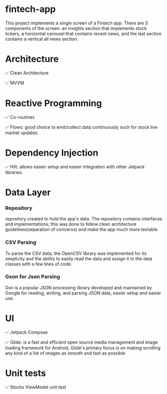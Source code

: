 # fintech-app

This project implements a single screen of a Fintech app. There are 3 components of the screen: an insights section that implements stock tickers, a horizontal carousel that contains recent news, and the last section contains a vertical all news section.

# Architecture

<p> ✅ Clean Architecture </p>
<p> ✅ MVVM </p>

# Reactive Programming

<p> ✅ Co-routines </p>
<p> ✅ Flows: good choice to emit/collect data continuously such for stock live market updates. </p>

# Dependency Injection

<p> ✅ Hilt: allows easier setup and easier integration with other Jetpack libraries. </p>

# Data Layer

### Repository
repository created to hold the app's data. The repository contains interfaces and implementations; this was done to follow clean architecture guidelines(separation of concerns) and make the app much more testable.

### CSV Parsing

To parse the CSV data, the OpenCSV library was implemented for its simplicity and the ability to easily read the data and assign it to the data classes with a few lines of code.

### Gson for Json Parsing

Gsn is a popular JSON processing library developed and maintained by Google for reading, writing, and parsing JSON data, easier setup and easier use.

# UI

<p> ✅ Jetpack Compose </p>
<p> ✅ Glide: is a fast and efficient open source media management and image loading framework for Android, Glide's primary focus is on making scrolling any kind of a list of images as smooth and fast as possible </p>

# Unit tests

<p> ✅ Stocks ViewModel unit test </p>


